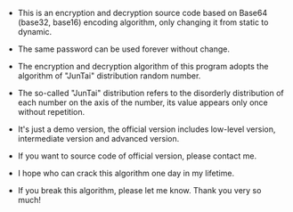 * This is an encryption and decryption source code based on Base64 (base32, base16) encoding algorithm, only changing it from static to dynamic.
* The same password can be used forever without change.
* The encryption and decryption algorithm of this program adopts the algorithm of "JunTai" distribution random number.
* The so-called "JunTai" distribution refers to the disorderly distribution of each number on the axis of the number, its value appears only once without repetition.

* It's just a demo version, the official version includes low-level version, intermediate version and advanced version.
* If you want to source code of official version, please contact me.
* I hope who can crack this algorithm one day in my lifetime.
* If you break this algorithm, please let me know. Thank you very so much!